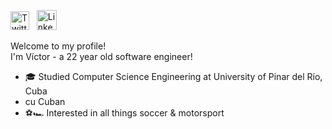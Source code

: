 <p align="left">
  <a href="https://twitter.com/victorovento"><img alt="Twitter" title="Twitter" height="30" width="30" src="https://raw.githubusercontent.com/peterthehan/peterthehan/master/assets/twitter.svg"></a> &nbsp; <a href="http://linkedin.com/in/victorovento/"><img alt="LinkedIn" title="LinkedIn" width="32" height="32" src="https://cdn.iconscout.com/icon/free/png-256/linkedin-189-721962.png"></a>
</p>

Welcome to my profile!<br/>
I'm Víctor - a 22 year old software engineer!

- 🎓 Studied Computer Science Engineering at University of Pinar del Río, Cuba
- cu Cuban
- ⚽🏎 Interested in all things soccer & motorsport
